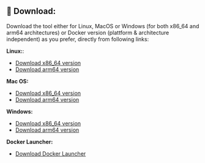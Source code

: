 ## 💾 Download:
Download the tool either for Linux, MacOS or Windows (for both x86_64 and arm64 architectures) or Docker version (plattform & architecture independent) as you prefer, directly from following links:

**Linux:**:  
  - [Download x86_64 version](https://github.com/jaimetur/PhotoMigrator/releases/download/v3.3.0-RC/PhotoMigrator_v3.3.0-RC_linux_x86_64.zip)  
  - [Download arm64 version](https://github.com/jaimetur/PhotoMigrator/releases/download/v3.3.0-RC/PhotoMigrator_v3.3.0-RC_linux_arm64.zip)  

**Mac OS:**
  - [Download x86_64 version](https://github.com/jaimetur/PhotoMigrator/releases/download/v3.3.0-RC/PhotoMigrator_v3.3.0-RC_macos_x86_64.zip)  
  - [Download arm64 version](https://github.com/jaimetur/PhotoMigrator/releases/download/v3.3.0-RC/PhotoMigrator_v3.3.0-RC_macos_arm64.zip)  

**Windows:**  
  - [Download x86_64 version](https://github.com/jaimetur/PhotoMigrator/releases/download/v3.3.0-RC/PhotoMigrator_v3.3.0-RC_windows_x86_64.zip)  
  - [Download arm64 version](https://github.com/jaimetur/PhotoMigrator/releases/download/v3.3.0-RC/PhotoMigrator_v3.3.0-RC_windows_arm64.zip)  

**Docker Launcher:**  
  - [Download Docker Launcher](https://github.com/jaimetur/PhotoMigrator/releases/download/v3.3.0-RC/PhotoMigrator_v3.3.0-RC_docker.zip)  

